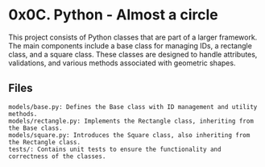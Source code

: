 # 0x0C. Python - Almost a circle

This project consists of Python classes that are part of a larger framework. The main components include a base class for managing IDs, a rectangle class, and a square class. These classes are designed to handle attributes, validations, and various methods associated with geometric shapes.

## Files
```
models/base.py: Defines the Base class with ID management and utility methods.
models/rectangle.py: Implements the Rectangle class, inheriting from the Base class.
models/square.py: Introduces the Square class, also inheriting from the Rectangle class.
tests/: Contains unit tests to ensure the functionality and correctness of the classes.
```
